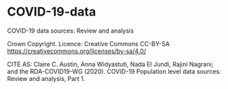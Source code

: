 # COVID-19-data
COVID-19 data sources: Review and analysis

Crown Copyright.
Licence: Creative Commons CC-BY-SA https://creativecommons.org/licenses/by-sa/4.0/

CITE AS: 	Claire C. Austin, Anna Widyastuti, Nada El Jundi, Rajini Nagrani; and the RDA-COVID19-WG (2020). COVID-19 Population level data sources: Review and analysis, Part 1. 

